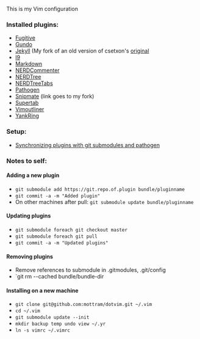 This is my Vim configuration

### Installed plugins:

* [Fugitive](https://github.com/tpope/vim-fugitive)
* [Gundo](https://github.com/sjl/gundo.vim)
* [Jekyll](https://github.com/mottram/jekyll.vim.mottram) (My fork of an old version of csetxon's [original](https://github.com/csexton/jekyll.vim)
* [l9](https://github.com/vim-scripts/L9)
* [Markdown](https://github.com/tpope/vim-markdown)
* [NERDCommenter](https://github.com/scrooloose/nerdcommenter)
* [NERDTree](https://github.com/scrooloose/nerdtree)
* [NERDTreeTabs](https://github.com/jistr/vim-nerdtree-tabs)
* [Pathogen](https://github.com/tpope/vim-pathogen)
* [Snipmate](git@github.com:mottram/snipmate.vim.git) (link goes to my fork)
* [Supertab](https://github.com/scrooloose/nerdtree)
* [Vimoutliner](https://github.com/vimoutliner/vimoutliner)
* [YankRing](https://github.com/vim-scripts/YankRing.vim)

### Setup:

* [Synchronizing plugins with git submodules and pathogen](http://vimcasts.org/episodes/synchronizing-plugins-with-git-submodules-and-pathogen/)

### Notes to self:

#### Adding a new plugin

* `git submodule add https://git.repo.of.plugin bundle/pluginname`
* `git commit -a -m "Added plugin"`
* On other machines after pull: `git submodule update bundle/pluginname`

#### Updating plugins

* `git submodule foreach git checkout master`
* `git submodule foreach git pull`
* `git commit -a -m "Updated plugins"`

#### Removing plugins

* Remove references to submodule in .gitmodules, .git/config
* `git rm --cached bundle/bundle-dir

#### Installing on a new machine

* `git clone git@github.com:mottram/dotvim.git ~/.vim`
* `cd ~/.vim`
* `git submodule update --init`
* `mkdir backup temp undo view ~/.yr`
* `ln -s vimrc ~/.vimrc`
